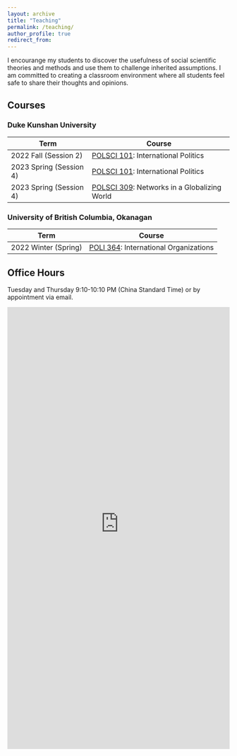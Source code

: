```yaml
---
layout: archive
title: "Teaching"
permalink: /teaching/
author_profile: true
redirect_from:
---
```


I encourange my students to discover the usefulness of social scientific theories and methods and use them to challenge inherited assumptions. I am committed to creating a classroom environment where all students feel safe to share their thoughts and opinions.

## Courses

### Duke Kunshan University

| Term | Course |
| --- |  --- | 
| 2022 Fall (Session 2) | [POLSCI 101](../teaching/polsci101_202202/): International Politics |
| 2023 Spring (Session 4) | [POLSCI 101](../teaching/polsci101_202304/): International Politics |
| 2023 Spring (Session 4) | [POLSCI 309](../teaching/polsci309_202304/): Networks in a Globalizing World |


### University of British Columbia, Okanagan

| Term | Course |
| --- |  --- | 
| 2022 Winter (Spring) | [POLI 364](../teaching/202201/): International Organizations |
   



## Office Hours

Tuesday and Thursday 9:10-10:10 PM (China Standard Time) or by appointment via email.

<iframe src="https://takumishibaike.youcanbook.me/?noframe=true&skipHeaderFooter=true" id="ycbmiframetakumishibaike" style="width:100%;height:1000px;border:0px;background-color:transparent;" frameborder="0" allowtransparency="true"></iframe><script>window.addEventListener && window.addEventListener("message", function(event){if (event.origin === "https://takumishibaike.youcanbook.me"){document.getElementById("ycbmiframetakumishibaike").style.height = event.data + "px";}}, false);</script>
